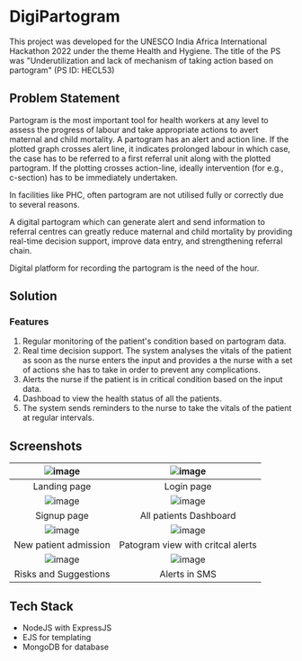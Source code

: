 # DigiPartogram

This project was developed for the UNESCO India Africa International Hackathon 2022 under the theme Health and Hygiene. The title of the PS was "Underutilization and lack of mechanism of taking action based on partogram" (PS ID: HECL53)

## Problem Statement
Partogram is the most important tool for health workers at any level to assess the progress of labour and take appropriate actions to avert maternal and child mortality. A partogram has an alert and action line. If the plotted graph crosses alert line, it indicates prolonged labour in which case, the case has to be referred to a first referral unit along with the plotted partogram. If the plotting crosses action-line, ideally intervention (for e.g., c-section) has to be immediately undertaken.

In facilities like PHC, often partogram are not utilised fully or correctly due to several reasons.

A digital partogram which can generate alert and send information to referral centres can greatly reduce maternal and child mortality by providing real-time decision support, improve data entry, and strengthening referral chain.

Digital platform for recording the partogram is the need of the hour.

## Solution

### Features
1. Regular monitoring of the patient's condition based on partogram data.
2. Real time decision support. The system analyses the vitals of the patient as soon as the nurse enters the input and provides a the nurse with a set of actions she has to take in order to prevent any complications.
3. Alerts the nurse if the patient is in critical condition based on the input data.
4. Dashboad to view the health status of all the patients.
5. The system sends reminders to the nurse to take the vitals of the patient at regular intervals.

## Screenshots

|![image](https://i.imgur.com/NAJfLu8.png)|![image](https://imgur.com/ZhjjEQk.png)|
|:---:|:---:|
|Landing page|Login page|
|![image](https://imgur.com/7egUdD6.png)|![image](https://imgur.com/KIEPzHe.png)|
|Signup page|All patients Dashboard|
|![image](https://i.imgur.com/i3opzTO.png)|![image](https://i.imgur.com/GzukVXO.png)|
|New patient admission|Patogram view with critcal alerts|
|![image](https://i.imgur.com/G9teTsY.png)|![image](https://i.imgur.com/j47ZuiS.jpg)|
|Risks and Suggestions|Alerts in SMS|


## Tech Stack
- NodeJS with ExpressJS
- EJS for templating
- MongoDB for database